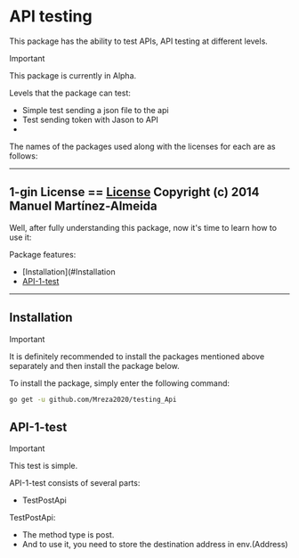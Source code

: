 # API testing
This package has the ability to test APIs, API testing at different levels.

> [!IMPORTANT]
>This package is currently in Alpha.

Levels that the package can test:
*  Simple test sending a json file to the api
* Test sending token with Jason to API
* 


The names of the packages used along with the licenses for each are as follows:

-------------------------------------------------------------
1-gin      License  ==  [License](https://github.com/gin-gonic/gin?tab=MIT-1-ov-file "License gin") 
Copyright (c) 2014 Manuel Martínez-Almeida
-------------------------------------------------------------

Well, after fully understanding this package, now it's time to learn how to use it:

Package features:

  * [Installation](#Installation  
  * [API-1-test](#API-1-test)


---------------------------------------

## Installation

> [!IMPORTANT]
>It is definitely recommended to install the packages mentioned above separately and then install the package below.

To install the package, simply enter the following command:
```bash
go get -u github.com/Mreza2020/testing_Api
```

## API-1-test
> [!IMPORTANT]
>This test is simple.

API-1-test consists of several parts:
* TestPostApi

TestPostApi:

- The method type is post.
- And to use it, you need to store the destination address in env.(Address)




